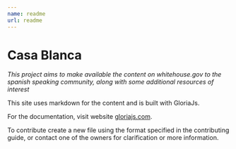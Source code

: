 ```yaml
---
name: readme
url: readme
---
```


# Casa Blanca

*This project aims to make available the content on whitehouse.gov to the spanish speaking community, along with some additional resources of interest*

This site uses markdown for the content and is built with GloriaJs.

For the documentation, visit website [gloriajs.com](https://gloriajs.com).

To contribute create a new file using the format specified in the contributing guide, or contact one of the owners for clarification
or more information.
